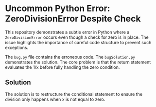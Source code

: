 # Uncommon Python Error: ZeroDivisionError Despite Check

This repository demonstrates a subtle error in Python where a `ZeroDivisionError` occurs even though a check for zero is in place.  The issue highlights the importance of careful code structure to prevent such exceptions.

The `bug.py` file contains the erroneous code.  The `bugSolution.py` demonstrates the solution.  The core problem is that the return statement evaluates the 1/x before fully handling the zero condition.

## Solution
The solution is to restructure the conditional statement to ensure the division only happens when x is not equal to zero.